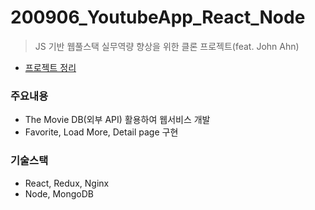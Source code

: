 # 200906_YoutubeApp_React_Node
> JS 기반 웹풀스택 실무역량 향상을 위한 클론 프로젝트(feat. John Ahn)
* [프로젝트 정리](https://www.notion.so/Youtube-App-Project-9b91bb96162f4d58bc3adf3ded9d1038)

### 주요내용
* The Movie DB(외부 API) 활용하여 웹서비스 개발
* Favorite, Load More, Detail page 구현

### 기술스택
* React, Redux, Nginx
* Node, MongoDB
